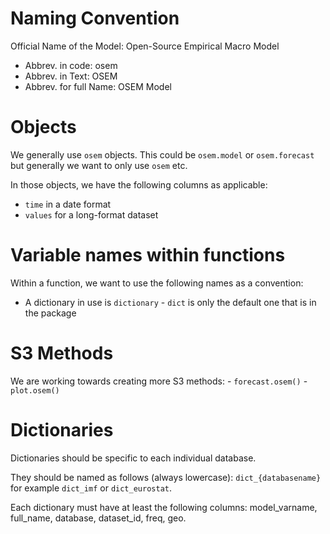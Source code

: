 # Naming Convention

Official Name of the Model: Open-Source Empirical Macro Model

-   Abbrev. in code: osem
-   Abbrev. in Text: OSEM
-   Abbrev. for full Name: OSEM Model

# Objects

We generally use `osem` objects. This could be `osem.model` or `osem.forecast` but generally we want to only use `osem` etc.

In those objects, we have the following columns as applicable:
- `time` in a date format
- `values` for a long-format dataset


# Variable names within functions

Within a function, we want to use the following names as a convention: 
- A dictionary in use is `dictionary` - `dict` is only the default one that is in the package

# S3 Methods

We are working towards creating more S3 methods: - `forecast.osem()` - `plot.osem()`

# Dictionaries

Dictionaries should be specific to each individual database.

They should be named as follows (always lowercase): `dict_{databasename}` for example `dict_imf` or `dict_eurostat`.

Each dictionary must have at least the following columns: model_varname, full_name, database, dataset_id, freq, geo.
